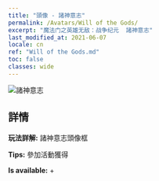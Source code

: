 ```yaml
---
title: "頭像 - 諸神意志"
permalink: /Avatars/Will of the Gods/
excerpt: "魔法门之英雄无敌：战争纪元  諸神意志"
last_modified_at: 2021-06-07
locale: cn
ref: "Will of the Gods.md"
toc: false
classes: wide
---
```

 ![諸神意志](/images/a/avatarFrame_30.png)

## 詳情

 **玩法詳解:** 諸神意志頭像框 

 **Tips:** 參加活動獲得 

 **Is available:**  + 


